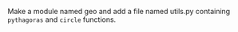 Make a module named geo and add a file named utils.py containing `pythagoras` and `circle` functions.
